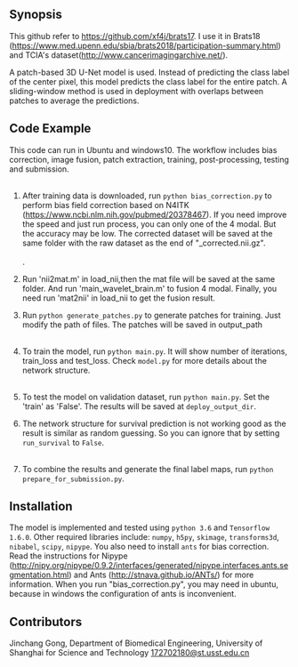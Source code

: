 ## Synopsis

This github refer to https://github.com/xf4j/brats17. I use it in Brats18 (https://www.med.upenn.edu/sbia/brats2018/participation-summary.html) and TCIA's dataset(http://www.cancerimagingarchive.net/).

A patch-based 3D U-Net model is used. Instead of predicting the class label of the center pixel, this model predicts the class label for the entire patch. A sliding-window method is used in deployment with overlaps between patches to average the predictions.

## Code Example

This code can run in Ubuntu and windows10.
The workflow includes bias correction, image fusion, patch extraction, training, post-processing, testing and submission.</br></br>

1. After training data is downloaded, run `python bias_correction.py` to perform bias field correction based on N4ITK (https://www.ncbi.nlm.nih.gov/pubmed/20378467). 
If you need improve the speed and just run process, you can only one of the 4 modal. But the accuracy may be low. The corrected dataset will be saved at the same folder with the raw dataset as the end of "_corrected.nii.gz". </br></br>.

2. Run 'nii2mat.m' in load_nii,then the mat file will be saved at the same folder. And run 'main_wavelet_brain.m' to fusion 4 modal. Finally, you need run 'mat2nii' in load_nii to get the fusion result.

3. Run `python generate_patches.py` to generate patches for training. Just modify the path of files. The patches will be saved in output_path</br></br>

4. To train the model, run `python main.py`. It will show number of iterations, train_loss and test_loss. 
Check `model.py` for more details about the network structure.<br/></br>

5. To test the model on validation dataset, run `python main.py`. Set the 'train' as 'False'. The results will be saved at `deploy_output_dir`. 

6. The network structure for survival prediction is not working good as the result is similar as random guessing. So you can ignore that by setting `run_survival` to `False`.<br/></br>

7. To combine the results and generate the final label maps, run `python prepare_for_submission.py`.

## Installation

The model is implemented and tested using `python 3.6` and `Tensorflow 1.6.0`.
Other required libraries include: `numpy`, `h5py`, `skimage`, `transforms3d`, `nibabel`, `scipy`, `nipype`. You also need to install `ants` for bias correction. Read the instructions for Nipype (http://nipy.org/nipype/0.9.2/interfaces/generated/nipype.interfaces.ants.segmentation.html) and Ants (http://stnava.github.io/ANTs/) for more information. When you run "bias_correction.py", you may need in ubuntu, because in windows the configuration of ants is inconvenient.


## Contributors
Jinchang Gong, Department of Biomedical Engineering, University of Shanghai for Science and Technology
172702180@st.usst.edu.cn
